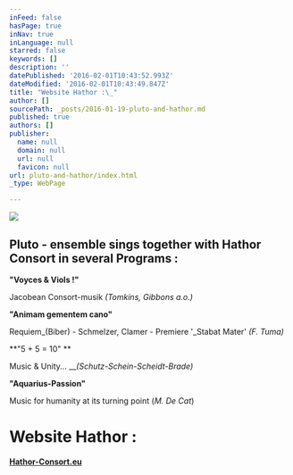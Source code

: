 ```yaml
---
inFeed: false
hasPage: true
inNav: true
inLanguage: null
starred: false
keywords: []
description: ''
datePublished: '2016-02-01T10:43:52.993Z'
dateModified: '2016-02-01T10:43:49.847Z'
title: "Website Hathor :\_"
author: []
sourcePath: _posts/2016-01-19-pluto-and-hathor.md
published: true
authors: []
publisher:
  name: null
  domain: null
  url: null
  favicon: null
url: pluto-and-hathor/index.html
_type: WebPage

---
```

![](https://s3-us-west-2.amazonaws.com/the-grid-img/p/b33626a8dfbf7dc71321328fe9a10b61fa607ba5.jpg)

## Pluto - ensemble sings together with Hathor Consort in several Programs :

**"Voyces & Viols !"**

Jacobean Consort-musik  _(Tomkins, Gibbons a.o.)_

**"Animam gementem cano"**

Requiem_(Biber) - Schmelzer, Clamer - Premiere '_Stabat Mater' _(F. Tuma)_

**"5 + 5 = 10" **

Music & Unity...   ___(Schutz-Schein-Scheidt-Brade)_

**"Aquarius-Passion"**

Music for humanity at its turning point   (_M. De Cat_)

# Website Hathor : 

**[Hathor-Consort.eu][0]**

[0]: http://www.hathor-consort.eu/